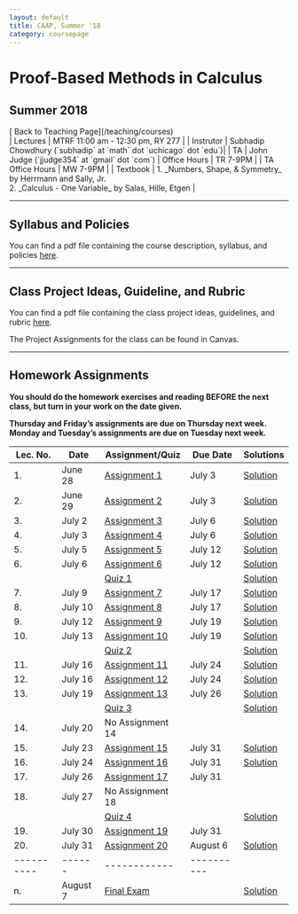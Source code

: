 ```yaml
---
layout: default
title: CAAP, Summer '18
category: coursepage
---
```


# Proof-Based Methods in Calculus
## Summer 2018

<div class="backlink">
  [<i class="fas fa-arrow-circle-left"></i> Back to Teaching Page](/teaching/courses) 
</div>  
| Lectures | MTRF	11:00 am - 12:30 pm, RY 277 |
| Instrutor | Subhadip Chowdhury (`subhadip` at `math` dot `uchicago` dot `edu`)|
| TA | John Judge (`jjudge354` at `gmail` dot `com`)
| Office Hours | TR 7-9PM |
| TA Office Hours | MW 7-9PM |
| Textbook | 1. _Numbers, Shape, & Symmetry_ by Herrmann and Sally, Jr. <br>2. _Calculus - One Variable_ by Salas, Hille, Etgen |

---
## Syllabus and Policies 

You can find a pdf file containing the course description, syllabus, and policies [here](Syllabus_CAAP_Summer_2018.pdf).


---
## Class Project Ideas, Guideline, and Rubric

You can find a pdf file containing the class project ideas, guidelines, and rubric [here](Projects_CAAP_Summer_2018.pdf).

The Project Assignments for the class can be found in Canvas.

---

## Homework Assignments


<div class='schedule'>
 
__You should do the homework exercises and reading BEFORE the next class, but turn in your work on the date given.__ 

__Thursday and Friday’s assignments are due on Thursday next week. Monday and Tuesday’s assignments
are due on Tuesday next week.__
  
| Lec. No. | Date | Assignment/Quiz | Due Date | Solutions |
|----------|------|------------|----------|-----------|
| 1. | June 28 | [Assignment 1](CAAP_Assignment1.pdf) | July 3 | [Solution](caap-proofs-assignment1.pdf) |
| 2. | June 29 | [Assignment 2](CAAP_Assignment2.pdf) | July 3 | [Solution](caap-proofs-assignment2.pdf) |
| 3. | July 2 | [Assignment 3](CAAP_Assignment3.pdf) | July 6 | [Solution](caap-proofs-assignment3.pdf) |
| 4. | July 3 | [Assignment 4](CAAP_Assignment4.pdf) | July 6 | [Solution](caap-proofs-assignment4.pdf) |
| 5. | July 5 | [Assignment 5](CAAP_Assignment5.pdf) | July 12 | [Solution](caap-proofs-assignment5-6.pdf) |
| 6. | July 6 | [Assignment 6](CAAP_Assignment6.pdf) | July 12 | [Solution](caap-proofs-assignment5-6.pdf) |
|    |        | [Quiz 1](CAAP_Quiz1.pdf)             |         | [Solution](CAAP_Quiz1_solution.pdf)
| 7. | July 9 | [Assignment 7](CAAP_Assignment7.pdf) | July 17 | [Solution](caap-proofs-assignment7-8.pdf) |
| 8. | July 10 | [Assignment 8](CAAP_Assignment8.pdf) | July 17 | [Solution](caap-proofs-assignment7-8.pdf) |
| 9. | July 12 | [Assignment 9](CAAP_Assignment9.pdf) | July 19 | [Solution](caap-proofs-assignment9-10.pdf) |
| 10. | July 13 | [Assignment 10](CAAP_Assignment10.pdf) | July 19 | [Solution](caap-proofs-assignment9-10.pdf) |
|    |        | [Quiz 2](CAAP_Quiz2.pdf)             |         | [Solution](CAAP_Quiz2_solution.pdf) |
| 11. | July 16 | [Assignment 11](CAAP_Assignment11.pdf) | July 24 | [Solution](caap-proofs-assignment11-12.pdf) |
| 12. | July 16 | [Assignment 12](CAAP_Assignment12.pdf) | July 24 | [Solution](caap-proofs-assignment11-12.pdf) |
| 13. | July 19 | [Assignment 13](CAAP_Assignment13.pdf) | July 26 | [Solution](caap-proofs-assignment13.pdf) |
|    |        | [Quiz 3](CAAP_Quiz3.pdf)             |         | [Solution](CAAP_Quiz3_solution.pdf) |
| 14. | July 20 | No Assignment 14 | | |
| 15. | July 23 | [Assignment 15](CAAP_Assignment15.pdf) | July 31 | [Solution](caap-proofs-assignment15-16.pdf) |
| 16. | July 24 | [Assignment 16](CAAP_Assignment16.pdf) | July 31 | [Solution](caap-proofs-assignment15-16.pdf) |
| 17. | July 26 | [Assignment 17](CAAP_Assignment17.pdf) | July 31 | |
| 18. | July 27 | No Assignment 18 | | |
|    |        | [Quiz 4](CAAP_Quiz4.pdf)             |         | [Solution](CAAP_Quiz4_solution.pdf) |
| 19. | July 30 | [Assignment 19](CAAP_Assignment19.pdf) | July 31 | |
| 20. | July 31 | [Assignment 20](CAAP_Assignment20.pdf) | August 6 | [Solution](caap-proofs-assignment20.pdf) |
|----------|------|------------|----------|
| n. | August 7 | [Final Exam](CAAP_Final.pdf) |  | [Solution](CAAP_Final_solution.pdf) |

</div>

